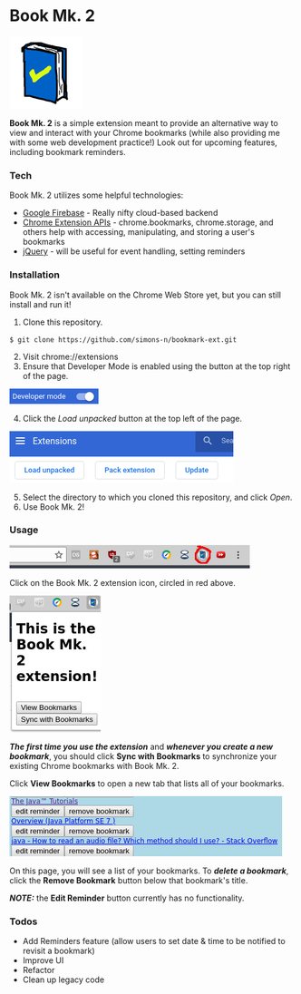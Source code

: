 # Book Mk. 2

![](img/bkmk128.png)

**Book Mk. 2** is a simple extension meant to provide an alternative way to view and interact with your Chrome bookmarks (while also providing me with some web development practice!)  Look out for upcoming features, including bookmark reminders.

### Tech

Book Mk. 2 utilizes some helpful technologies:

* [Google Firebase](https://firebase.google.com/) - Really nifty cloud-based backend
* [Chrome Extension APIs](https://developer.chrome.com/extensions/api_index) - chrome.bookmarks, chrome.storage, and others help with accessing, manipulating, and storing a user's bookmarks
* [jQuery](https://jquery.com/) - will be useful for event handling, setting reminders

### Installation
Book Mk. 2 isn't available on the Chrome Web Store yet, but you can still install and run it!

1. Clone this repository.
```
$ git clone https://github.com/simons-n/bookmark-ext.git
```
2. Visit chrome://extensions
3. Ensure that Developer Mode is enabled using the button at the top right of the page.

![](figures/devmode.png)

4. Click the *Load unpacked* button at the top left of the page.

![](figures/loadunpacked.png)

5. Select the directory to which you cloned this repository, and click *Open*.  
6. Use Book Mk. 2!

### Usage
![](figures/icon.png)

Click on the Book Mk. 2 extension icon, circled in red above.

![](figures/popup.png)

***The first time you use the extension*** and ***whenever you create a new bookmark***, you should click **Sync with Bookmarks** to synchronize your existing Chrome bookmarks with Book Mk. 2.

Click **View Bookmarks** to open a new tab that lists all of your bookmarks.

![](figures/bkmklist.png)

On this page, you will see a list of your bookmarks.  To ***delete a bookmark***, click the **Remove Bookmark** button below that bookmark's title.

***NOTE:*** the **Edit Reminder** button currently has no functionality.

### Todos

 - Add Reminders feature (allow users to set date & time to be notified to revisit a bookmark)
 - Improve UI
 - Refactor
 - Clean up legacy code
